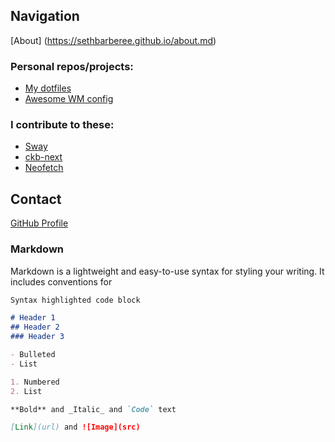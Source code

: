 ## Navigation
[About] (https://sethbarberee.github.io/about.md)

### Personal repos/projects:
* [My dotfiles](https://github.com/SethBarberee/dotfiles)
* [Awesome WM config](https://github.com/SethBarberee/awesome_config)
### I contribute to these:
* [Sway](https://github.com/swaywm/sway)
* [ckb-next](https://github.com/mattanger/ckb-next)
* [Neofetch](https://github.com/dylanaraps/neofetch)

## Contact
[GitHub Profile](https://github.com/SethBarberee)


### Markdown

Markdown is a lightweight and easy-to-use syntax for styling your writing. It includes conventions for

```markdown
Syntax highlighted code block

# Header 1
## Header 2
### Header 3

- Bulleted
- List

1. Numbered
2. List

**Bold** and _Italic_ and `Code` text

[Link](url) and ![Image](src)
```

